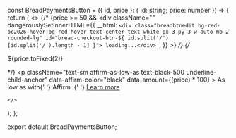 const BreadPaymentsButton = ({ id, price }: { id: string; price: number }) => {
  return (
    <>
    {/* {price >= 50 &&  <div
      className=""
      dangerouslySetInnerHTML={{
        __html: `<div class="breadbtnedit bg-red-bc2026 hover:bg-red-hover text-center text-white px-3 py-3 w-auto mb-2 rounded-lg" id="bread-checkout-btn-${
          id.split('/')[id.split('/').length - 1]
        }"> loading...</div>
        `,
      }}
    ></div>} */}
      {/* <p className="price-item">${price.toFixed(2)}</p> */}
      <p
            className="text-sm affirm-as-low-as text-black-500 underline-child-anchor"
            data-affirm-color="black"
            data-amount={(price) * 100}
          >
            As low as with{' '}
            <span className="__affirm-logo __affirm-logo-black __ligature__affirm_full_logo__ __processed">
              Affirm
            </span>
            .{' '}
            <a
              className="affirm-modal-trigger"
              aria-label="Learn more about Affirm Financing (opens in modal)"
              href="javascript:void(0)"
            >
              Learn more
            </a>
          </p>

    </>
  );
};

export default BreadPaymentsButton;
